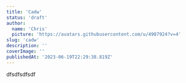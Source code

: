 ```yaml
---
title: 'Cadw'
status: 'draft'
author:
  name: 'Chris'
  picture: 'https://avatars.githubusercontent.com/u/4907924?v=4'
slug: 'cadw'
description: ''
coverImage: ''
publishedAt: '2023-06-19T22:29:38.819Z'
---
```


dfsdfsdfsdf

